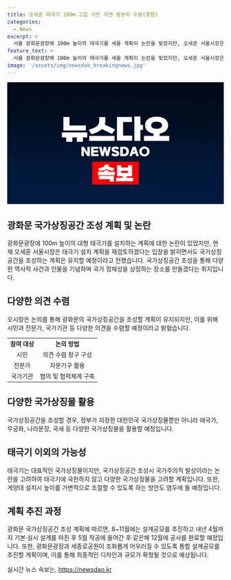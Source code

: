 ```yaml
---
title: 오세훈 태극기 100m 고집 시민 의견 충분히 수렴(종합)
categories:
  - News
excerpt: >
  서울 광화문광장에 100m 높이의 태극기를 세울 계획이 논란을 빚었지만, 오세훈 서울시장은 태극기보다 무궁화꽃을 활용할 수도 있다고 제안했다. 태극기를 강요하지 않겠다는 입장을 표명하며 국가상징물을 조화롭게 조성하고자 하는 계획을 재확인했다. 국가상징공간에 6·25전쟁과 자유민주주의를 상징하는 조형물을 설치함으로써 역사적 사건과 인물을 기념하는 새로운 의미를 부여하고자 한다. 국가상징공간 조성에 대한 다양한 의견을 수렴하고, 태극기를 포함해 다른 국가상징물을 활용할 방침이다.
feature_text: >
  서울 광화문광장에 100m 높이의 태극기를 세울 계획이 논란을 빚었지만, 오세훈 서울시장은 태극기보다 무궁화꽃을 활용할 수도 있다고 제안했다. 태극기를 강요하지 않겠다는 입장을 표명하며 국가상징물을 조화롭게 조성하고자 하는 계획을 재확인했다. 국가상징공간에 6·25전쟁과 자유민주주의를 상징하는 조형물을 설치함으로써 역사적 사건과 인물을 기념하는 새로운 의미를 부여하고자 한다. 국가상징공간 조성에 대한 다양한 의견을 수렴하고, 태극기를 포함해 다른 국가상징물을 활용할 방침이다.
image: '/assets/img/newsdao_breakingnews.jpg'
---
```


<p><img src="/assets/img/newsdao_breakingnews.jpg" alt="bookingtag 속보" /></p>

<h2 data-ke-size="size26">광화문 국가상징공간 조성 계획 및 논란</h2>

<p data-ke-size="size16">광화문광장에 100m 높이의 대형 태극기를 설치하는 계획에 대한 논란이 있었지만, 현재 오세훈 서울시장은 태극기 설치 계획을 재검토하겠다는 입장을 밝히면서도 국가상징공간을 조성하는 계획은 유지할 예정이라고 전했습니다. 국가상징공간 조성을 통해 다양한 역사적 사건과 인물을 기념하며 국가 정체성을 상징하는 장소를 만들겠다는 취지입니다.</p>

<h2 data-ke-size="size24">다양한 의견 수렴</h2>

<p data-ke-size="size16">오시장은 논의를 통해 광화문의 국가상징공간을 조성할 계획이 유지되지만, 이를 위해 시민과 전문가, 국가기관 등 다양한 의견을 수렴할 예정이라고 밝혔습니다.</p>

<table>
    <tbody>
        <tr>
            <td style="text-align: center; height: 17px;"><b>참여 대상</b></td>
            <td style="text-align: center; height: 17px;"><b>논의 방법</b></td>
        </tr>
        <tr>
            <td style="text-align: center; height: 17px;">시민</td>
            <td style="text-align: center; height: 17px;">의견 수렴 창구 구성</td>
        </tr>
        <tr>
            <td style="text-align: center; height: 17px;">전문가</td>
            <td style="text-align: center; height: 17px;">자문기구 활용</td>
        </tr>
        <tr>
            <td style="text-align: center; height: 17px;">국가기관</td>
            <td style="text-align: center; height: 17px;">협의 및 협력체계 구축</td>
        </tr>
    </tbody>
</table>

<h2 data-ke-size="size24">다양한 국가상징물 활용</h2>

<p data-ke-size="size16">국가상징공간을 조성할 경우, 정부가 지정한 대한민국 국가상징물뿐만 아니라 애국가, 무궁화, 나라문장, 국새 등 다양한 국가상징물을 활용할 예정입니다.</p>

<h2 data-ke-size="size24">태극기 이외의 가능성</h2>

<p data-ke-size="size16">태극기는 대표적인 국가상징물이지만, 국가상징공간 조성시 국가주의적 발상이라는 논란을 고려하여 태극기에 국한하지 않고 다양한 국가상징물을 고려할 계획입니다. 또한, 게양대 설치시 높이를 가변적으로 조절할 수 있도록 하는 방안도 염두에 둘 예정입니다.</p>

<h2 data-ke-size="size24">계획 추진 과정</h2>

<p data-ke-size="size16">광화문 국가상징공간 조성 계획에 따르면, 8~11월에는 설계공모를 추진하고 내년 4월까지 기본·실시 설계를 마친 후 5월 착공에 들어간 후 같은해 12월에 공사를 완료할 예정입니다. 또한, 광화문광장과 세종로공원이 조화롭게 어우러질 수 있도록 통합 설계공모를 추진할 계획이며, 이를 통해 최종적인 디자인과 규모가 확정될 것으로 예상됩니다.</p>
실시간 뉴스 속보는, <a href="https://newsdao.kr" rel="dofollow">https://newsdao.kr</a>


